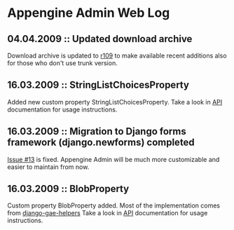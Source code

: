 # Appengine Admin Web Log #

## 04.04.2009 :: Updated download archive ##
Download archive is updated to [r109](https://code.google.com/p/appengine-admin/source/detail?r=109) to make available recent additions also for those who don't use trunk version.

## 16.03.2009 :: StringListChoicesProperty ##
Added new custom property StringListChoicesProperty.
Take a look in [API](API.md) documentation for usage instructions.

## 16.03.2009 :: Migration to Django forms framework (django.newforms) completed ##
[Issue #13](https://code.google.com/p/appengine-admin/issues/detail?id=#13) is fixed. Appengine Admin will be much more customizable and easier to maintain from now.

## 16.03.2009 :: BlobProperty ##
Custom property BlobProperty added.
Most of the implementation comes from [django-gae-helpers](http://code.google.com/p/django-gae-helpers/)
Take a look in [API](API.md) documentation for usage instructions.